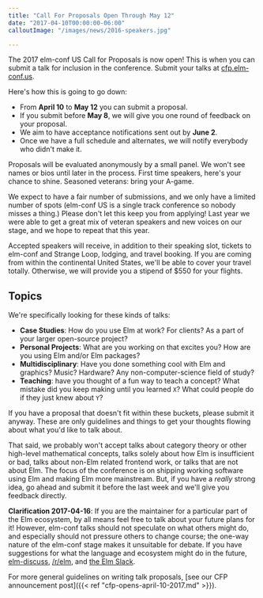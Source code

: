 ```yaml
---
title: "Call For Proposals Open Through May 12"
date: "2017-04-10T00:00:00-06:00"
calloutImage: "/images/news/2016-speakers.jpg"

---
```


The 2017 elm-conf US Call for Proposals is now open!
This is when you can submit a talk for inclusion in the conference.
Submit your talks at [cfp.elm-conf.us](https://cfp.elm-conf.us/events/elm-conf-us-2017).

Here's how this is going to go down:

- From **April 10** to **May 12** you can submit a proposal.
- If you submit before **May 8**, we will give you one round of feedback on your proposal. 
- We aim to have acceptance notifications sent out by **June 2**.
- Once we have a full schedule and alternates, we will notify everybody who didn't make it.

Proposals will be evaluated anonymously by a small panel. We won't see names or bios until later in the process. First time speakers, here's your chance to shine. Seasoned veterans: bring your A-game.

We expect to have a fair number of submissions, and we only have a limited number of spots (elm-conf US is a single track conference so nobody misses a thing.) Please don't let this keep you from applying! Last year we were able to get a great mix of veteran speakers and new voices on our stage, and we hope to repeat that this year.

Accepted speakers will receive, in addition to their speaking slot, tickets to elm-conf and Strange Loop, lodging, and travel booking. If you are coming from within the continental United States, we'll be able to cover your travel totally. Otherwise, we will provide you a stipend of $550 for your flights.

<!--more-->

## Topics

We're specifically looking for these kinds of talks:

- **Case Studies**: How do you use Elm at work? For clients? As a part of your larger open-source project?
- **Personal Projects**: What are you working on that excites you? How are you using Elm and/or Elm packages?
- **Multidisciplinary**: Have you done something cool with Elm and graphics? Music? Hardware? Any non-computer-science field of study?
- **Teaching**: have you thought of a fun way to teach a concept? What mistake did you keep making until you learned `X`? What could people do if they just knew about `Y`?

If you have a proposal that doesn't fit within these buckets, please submit it anyway. These are only guidelines and things to get your thoughts flowing about what you'd like to talk about.

That said, we probably won't accept talks about category theory or other high-level mathematical concepts, talks solely about how Elm is insufficient or bad, talks about non-Elm related frontend work, or talks that are not about Elm. The focus of the conference is on shipping working software using Elm and making Elm more mainstream. But, if you have a *really* strong idea, go ahead and submit it before the last week and we'll give you feedback directly.

**Clarification 2017-04-16**: If you are the maintainer for a particular part of the Elm ecosystem, by all means feel free to talk about your future plans for it! However, elm-conf talks should not speculate on what others might do, and especially should not pressure others to change course; the one-way nature of the elm-conf stage makes it unsuitable for debate. If you have suggestions for what the language and ecosystem might do in the future, [elm-discuss](https://groups.google.com/forum/#!forum/elm-discuss), [/r/elm](https://www.reddit.com/r/elm), and [the Elm Slack](http://elmlang.herokuapp.com/).

For more general guidelines on writing talk proposals, [see our CFP announcement post]({{< ref "cfp-opens-april-10-2017.md" >}}).
